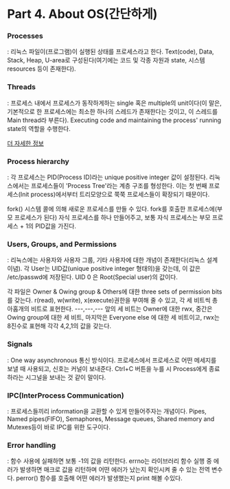 # Part 4. About OS(간단하게)

  
### Processes
: 리눅스 파일이(프로그램)이 실행된 상태를 프로세스라고 한다. Text(code), Data, Stack, Heap, U-area로 구성된다(여기에는 코드 및 각종 자원과 state, 시스템 resources 등이 존재한다). 

### Threads
: 프로세스 내에서 프로세스가 동작하게하는 single 혹은 multiple의 unit이다(이 말은, 기본적으로 한 프로세스에는 최소한 하나의 스레드가 존재한다는 것이고, 이 스레드를 Main thread라 부른다). Executing code and maintaining the process' running state의 역할을 수행한다.

  
[더 자세한 정보](https://blog.naver.com/and_lamyland/221182893855)

### Process hierarchy
: 각 프로세스는 PID(Process ID)라는 unique positive integer 값이 설정된다. 리눅스에서는 프로세스들이 'Process Tree'라는 계층 구조를 형성한다. 이는 첫 번째 프로세스(Init process)에서부터 트리모양으로 쭉쭉 프로세스들이 확장되기 때문이다. 

  
fork() 시스템 콜에 의해 새로운 프로세스를 만들 수 있다. fork를 호출한 프로세스에(부모 프로세스가 된다) 자식 프로세스를 하나 만들어주고, 보통 자식 프로세스는 부모 프로세스 + 1의 PID값을 가진다.

### Users, Groups, and Permissions
: 리눅스에는 사용자와 사용자 그룹, 기타 사용자에 대한 개념이 존재한다(리눅스 설계 이념). 각 User는 UID값(unique positive integer 형태의)을 갖는데, 이 값은 /etc/passwd에 저장된다. UID 0 은 Root(Special user)의 값이다.

  
각 파일은 Owner & Owing group & Others에 대한 three sets of permission bits를 갖는다.
r(read), w(write), x(execute)권한을 부여해 줄 수 있고, 각 세 비트씩 총 아홉개의 비트로 표현한다. ---,---,--- 앞의 세 비트는 Owner에 대한 rwx, 중간은 Owing group에 대한 세 비트, 마지막은 Everyone else 에 대한 세 비트이고, rwx는 8진수로 표현해 각각 4,2,1의 값을 갖는다.

### Signals
: One way asynchronous 통신 방식이다. 프로세스에서 프로세스로 어떤 메세지를 보낼 때 사용되고, 신호는 커널이 보내준다. Ctrl+C 버튼을 누를 시 Process에게 종료하라는 시그널을 보내는 것 같이 말이다.

### IPC(InterProcess Communication) 
: 프로세스들끼리 information을 교환할 수 있게 만들어주자는 개념이다. Pipes, Named pipes(FIFO), Semaphores, Message queues, Shared memory and Mutexes등이 바로 IPC를 위한 도구이다.

### Error handling
: 함수 사용에 실패하면 보통 -1의 값을 리턴한다. errno는 라이브러리 함수 실행 중 에러가 발생하면 매크로 값을 리턴하며 어떤 에러가 났는지 확인시켜 줄 수 있는 전역 변수다. perror() 함수를 호출해 어떤 에러가 발생했는지 print 해볼 수있다.
